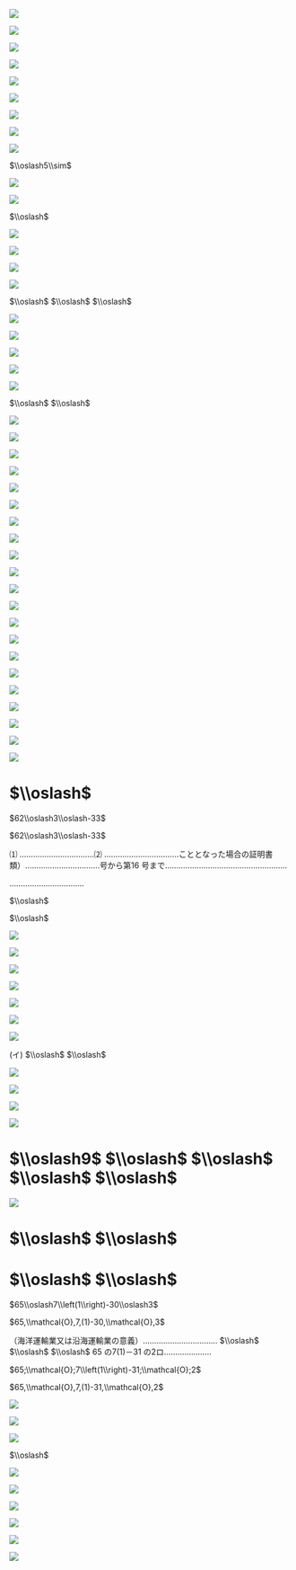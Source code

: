 ![](https://www.nta.go.jp/tmp/67da1f2a-1760-476c-8ec7-9fbe0d4c78e8/images/70b49656c4dfa36dfbaf4724f3b40ae784b573ac146739b90ad22c9611a4c7bd.jpg)

![](https://www.nta.go.jp/tmp/67da1f2a-1760-476c-8ec7-9fbe0d4c78e8/images/079c6e5ae9a9c0e3e40c0b864adf7524d67bbdcb96f6bd0a1d59fa90eab32494.jpg)

![](https://www.nta.go.jp/tmp/67da1f2a-1760-476c-8ec7-9fbe0d4c78e8/images/cfd1b938f4873d1daf971bd5067d80c8526bef01177019de22338ab505bd316c.jpg)

![](https://www.nta.go.jp/tmp/67da1f2a-1760-476c-8ec7-9fbe0d4c78e8/images/5e3a242cb0d9932c667d019f36a9744aebdca6ae3b778db7f2bfcd4fe20a6e52.jpg)

![](https://www.nta.go.jp/tmp/67da1f2a-1760-476c-8ec7-9fbe0d4c78e8/images/8e901a4e9e61ae98f816e008e5344754c9b7edbdb705f67d6a05138efaa08904.jpg)

![](https://www.nta.go.jp/tmp/67da1f2a-1760-476c-8ec7-9fbe0d4c78e8/images/53fcbebe5aa400f1885f1a5df07971c6e0f029a6aafc3d0752b4cb4de60c8866.jpg)

![](https://www.nta.go.jp/tmp/67da1f2a-1760-476c-8ec7-9fbe0d4c78e8/images/9a1d710041524c75490e31e45faa2b3807ee4291187d3eddb2222837cff716b6.jpg)

![](https://www.nta.go.jp/tmp/67da1f2a-1760-476c-8ec7-9fbe0d4c78e8/images/6a672c30656e57c08d37c6bfb51ce54e7db42e2821b06adae73e73f3358a97ee.jpg)

![](https://www.nta.go.jp/tmp/67da1f2a-1760-476c-8ec7-9fbe0d4c78e8/images/8b6254b80a209f9a5670743e28a8a9171946076e8840ade5bfa6b2e8550183cb.jpg)

$\\oslash5\\sim$

![](https://www.nta.go.jp/tmp/67da1f2a-1760-476c-8ec7-9fbe0d4c78e8/images/74eb1d326daece65cbab23bcbb89a203592056bcb242cbac2cb3af6e214aeb51.jpg)

![](https://www.nta.go.jp/tmp/67da1f2a-1760-476c-8ec7-9fbe0d4c78e8/images/db360aae18c0cf325eb2e11fbab66f7cd739cc96249187d0990f09c11970e27d.jpg)

$\\oslash$

![](https://www.nta.go.jp/tmp/67da1f2a-1760-476c-8ec7-9fbe0d4c78e8/images/4f3fccbafc58922c29ceb21b5e09a63eee46160e3b4fc768227c330dd1594e76.jpg)

![](https://www.nta.go.jp/tmp/67da1f2a-1760-476c-8ec7-9fbe0d4c78e8/images/2421c499311c277ee242d2d538c71e28467f0a0f6eb09a101d3c11a5f356722b.jpg)

![](https://www.nta.go.jp/tmp/67da1f2a-1760-476c-8ec7-9fbe0d4c78e8/images/233ab43d2ae56839bd87e0789430ecbb44b8358b740328d6eefdc1f74e85bf1e.jpg)

![](https://www.nta.go.jp/tmp/67da1f2a-1760-476c-8ec7-9fbe0d4c78e8/images/1bb6ae63e66ffcc280dd878eb49d965f3cede8d6fc04b0f681938d3c26d621f9.jpg)

$\\oslash$ $\\oslash$ $\\oslash$

![](https://www.nta.go.jp/tmp/67da1f2a-1760-476c-8ec7-9fbe0d4c78e8/images/946971263b446f4cb9130f8f3e7e8527e0fee89dc4c687a02c282c3ac43d0c5b.jpg)

![](https://www.nta.go.jp/tmp/67da1f2a-1760-476c-8ec7-9fbe0d4c78e8/images/977a8187c49b59d7af5ea60d3ebe5261e512c06ab71b99d5d819452fe279bf2e.jpg)

![](https://www.nta.go.jp/tmp/67da1f2a-1760-476c-8ec7-9fbe0d4c78e8/images/943fe1ddfcc3f009dff228132c5110d867ce5de22c824e9b039dc329c188ba7b.jpg)

![](https://www.nta.go.jp/tmp/67da1f2a-1760-476c-8ec7-9fbe0d4c78e8/images/c96f487b0d1d4fc4d1de21c1065dc52237521ae203ef7757a3a574340790c490.jpg)

![](https://www.nta.go.jp/tmp/67da1f2a-1760-476c-8ec7-9fbe0d4c78e8/images/8db80bb06dec60b5ebe2beecb14e42022903fb4deb5009d60d9467d1c38bffcf.jpg)

$\\oslash$ $\\oslash$

![](https://www.nta.go.jp/tmp/67da1f2a-1760-476c-8ec7-9fbe0d4c78e8/images/ca75c410c72cf788b6eb56f091a8e8bb6242ac8c59a2acbf88dae76359e96500.jpg)

![](https://www.nta.go.jp/tmp/67da1f2a-1760-476c-8ec7-9fbe0d4c78e8/images/7d7946015982e9ff6ccfbc3a234dabdd453314081f7c68369f05ee5ce22695c6.jpg)

![](https://www.nta.go.jp/tmp/67da1f2a-1760-476c-8ec7-9fbe0d4c78e8/images/75112af85246cf711671d7c05f622b89d607e8d566ba5ac04f12d5a0beb034af.jpg)

![](https://www.nta.go.jp/tmp/67da1f2a-1760-476c-8ec7-9fbe0d4c78e8/images/1ac012e4bc8f6bf4371b10cb54b69a0cd24d335a8ec398498d50591bd48bb4eb.jpg)

![](https://www.nta.go.jp/tmp/67da1f2a-1760-476c-8ec7-9fbe0d4c78e8/images/d5a11dcb86c0ebcc9f960a3397be37edfc96c1fcc6096ba3147f56876339466a.jpg)

![](https://www.nta.go.jp/tmp/67da1f2a-1760-476c-8ec7-9fbe0d4c78e8/images/78161d0df2ad9819573da52ba423f255dd2d011f2043d3dce92d1311dceec4d2.jpg)

![](https://www.nta.go.jp/tmp/67da1f2a-1760-476c-8ec7-9fbe0d4c78e8/images/66b31fd8ac40a55c9b6c7634b7cdc0fbc03ed3bff0b9bfbcc4576ec661e6f51e.jpg)

![](https://www.nta.go.jp/tmp/67da1f2a-1760-476c-8ec7-9fbe0d4c78e8/images/e5872fb3afa225fc9e08973d67afb5eb41e94a11ef05f89cc55603a68614ae54.jpg)

![](https://www.nta.go.jp/tmp/67da1f2a-1760-476c-8ec7-9fbe0d4c78e8/images/43e94948c4e4238f478a5cd5b8fd0df7ccd0090ed59f97467882910c010b2043.jpg)

![](https://www.nta.go.jp/tmp/67da1f2a-1760-476c-8ec7-9fbe0d4c78e8/images/404a3e802b87c1e42935067f6922f7fcbfd405ba37f31f5554f6e0f1026244b1.jpg)

![](https://www.nta.go.jp/tmp/67da1f2a-1760-476c-8ec7-9fbe0d4c78e8/images/f4e6d933370a7d373563e2c14d1cf0e2b4c73eaa583828ee5292d5ea72db358e.jpg)

![](https://www.nta.go.jp/tmp/67da1f2a-1760-476c-8ec7-9fbe0d4c78e8/images/2f2c5f36cafa1e0634e780f401c79e5a7aeac82473e1e5e282c94bdd192716d1.jpg)

![](https://www.nta.go.jp/tmp/67da1f2a-1760-476c-8ec7-9fbe0d4c78e8/images/6c8d18f9694c8523fc08e5b2e359930171b67001c4d83e1ea6cb1bc2f86441fb.jpg)

![](https://www.nta.go.jp/tmp/67da1f2a-1760-476c-8ec7-9fbe0d4c78e8/images/730810e71651d6ca2c77091574677e0fa0f4e7e18f8ec0054d1635b12949a111.jpg)

![](https://www.nta.go.jp/tmp/67da1f2a-1760-476c-8ec7-9fbe0d4c78e8/images/f83c9b7282da09d080a7ffedadec40939d0084aaa668a842387eea61c13bfe34.jpg)

![](https://www.nta.go.jp/tmp/67da1f2a-1760-476c-8ec7-9fbe0d4c78e8/images/68ff9a5db44949ae5d1bab566caea52c94b489ea80a26e19ebfbd5f321564ea9.jpg)

![](https://www.nta.go.jp/tmp/67da1f2a-1760-476c-8ec7-9fbe0d4c78e8/images/842e181d15545df586f329bd6e8f0f3241e150a86cd80d9613dba2dc560fd61c.jpg)

![](https://www.nta.go.jp/tmp/67da1f2a-1760-476c-8ec7-9fbe0d4c78e8/images/04e5f89f5d609cd66b31d525cefb43999796b9ce057c8e5e3b0ccc204f30ca2d.jpg)

![](https://www.nta.go.jp/tmp/67da1f2a-1760-476c-8ec7-9fbe0d4c78e8/images/6f5cbc1c47226e6b443a12f794abb32324b76b6e072cdf2f3f0e45a6b97b15f9.jpg)

![](https://www.nta.go.jp/tmp/67da1f2a-1760-476c-8ec7-9fbe0d4c78e8/images/ae3aaf7522ba6f8655100df05ab9f507d79bb42072c35d3c64e2cce23c547acb.jpg)

![](https://www.nta.go.jp/tmp/67da1f2a-1760-476c-8ec7-9fbe0d4c78e8/images/500ce36262f28b8d1c106750869901e823b201e3fa83654f8774c1d79f5d23cd.jpg)

# $\\oslash$

$62\\oslash3\\oslash-33$

$62\\oslash3\\oslash-33$

⑴ ……………………………⑵ ……………………………こととなった場合の証明書類）……………………………号から第16 号まで………………………………………………

……………………………

$\\oslash$

$\\oslash$

![](https://www.nta.go.jp/tmp/67da1f2a-1760-476c-8ec7-9fbe0d4c78e8/images/da8549a30e0e00a5bb3f19a018be7752733655d4e5c385f54d016409145996ed.jpg)

![](https://www.nta.go.jp/tmp/67da1f2a-1760-476c-8ec7-9fbe0d4c78e8/images/2f3c773c9c86bc8a1f99ac4919dadec7728190042978ff3799d5c0587576bf0a.jpg)

![](https://www.nta.go.jp/tmp/67da1f2a-1760-476c-8ec7-9fbe0d4c78e8/images/c3a6651b4fbb720c94fb52a86edb61a86a55f022347a49bfa917326e1083bed1.jpg)

![](https://www.nta.go.jp/tmp/67da1f2a-1760-476c-8ec7-9fbe0d4c78e8/images/91a86273ea89e772a5b8856fb537cbb9d4e2dfbc9ec49e4333e42c4a38b974cf.jpg)

![](https://www.nta.go.jp/tmp/67da1f2a-1760-476c-8ec7-9fbe0d4c78e8/images/e7a1b62333c2c4e6aedd412e872bc40a0f3f35dfaa40c32ded7106b6373d064d.jpg)

![](https://www.nta.go.jp/tmp/67da1f2a-1760-476c-8ec7-9fbe0d4c78e8/images/f2a39e0202a4a9362ca0e646858c9bb1a8ada6ef4a45de00d6422ae32e3c2ed7.jpg)

![](https://www.nta.go.jp/tmp/67da1f2a-1760-476c-8ec7-9fbe0d4c78e8/images/088e79126a84e83cbd9c67accf20ddeb21ecf01b33d3efcf6019bfe661cc11bd.jpg)

(イ) $\\oslash$ $\\oslash$

![](https://www.nta.go.jp/tmp/67da1f2a-1760-476c-8ec7-9fbe0d4c78e8/images/11e5b11287bdaf1943fa9361b9b3cea30e75013d5e26e93f31c3d7e992520325.jpg)

![](https://www.nta.go.jp/tmp/67da1f2a-1760-476c-8ec7-9fbe0d4c78e8/images/8474676ce6e1391f57ec043a74815055096f9645aec6ef4490ae6521d6ca646a.jpg)

![](https://www.nta.go.jp/tmp/67da1f2a-1760-476c-8ec7-9fbe0d4c78e8/images/5d664255697173773ae334e98c09520f4178bae25af088cefd03aaa6b688e5b8.jpg)

![](https://www.nta.go.jp/tmp/67da1f2a-1760-476c-8ec7-9fbe0d4c78e8/images/61d3861604e57eab9fc12eb06b415ea0b246cd3fb57971e9c9e7824affbad47e.jpg)

# $\\oslash9$ $\\oslash$ $\\oslash$ $\\oslash$ $\\oslash$

![](https://www.nta.go.jp/tmp/67da1f2a-1760-476c-8ec7-9fbe0d4c78e8/images/e7d30bed1535752fe81fdafdc406c62ad090d09f9bf8151bf4bf9a388dc37254.jpg)

# $\\oslash$ $\\oslash$

# $\\oslash$ $\\oslash$

$65\\oslash7\\left(1\\right)-30\\oslash3$

$65,\\mathcal{O},7,(1)-30,\\mathcal{O},3$

（海洋運輸業又は沿海運輸業の意義）…………………………… $\\oslash$ $\\oslash$ $\\oslash$ 65 の7(1)－31 の2ロ…………………

$65;\\mathcal{O};7\\left(1\\right)-31;\\mathcal{O};2$

$65,\\mathcal{O},7,(1)-31,\\mathcal{O},2$

![](https://www.nta.go.jp/tmp/67da1f2a-1760-476c-8ec7-9fbe0d4c78e8/images/7fa638bc93e18509c50791bd2c5723610040e9c9c11757147640014b81ffe3e7.jpg)

![](https://www.nta.go.jp/tmp/67da1f2a-1760-476c-8ec7-9fbe0d4c78e8/images/b860059a7a9d667d356018ddb88816e4dd074e6c7f14a2a3a9cf57cf4a98ea02.jpg)

![](https://www.nta.go.jp/tmp/67da1f2a-1760-476c-8ec7-9fbe0d4c78e8/images/f41e61492c926258e6567492688cae177891186a8e4ad5c704554ec0f7965ae9.jpg)

$\\oslash$

![](https://www.nta.go.jp/tmp/67da1f2a-1760-476c-8ec7-9fbe0d4c78e8/images/aa40d88a0c4f2ec33e6a6e77f27492ad9109b3aeb89d7f913d05e2080768871d.jpg)

![](https://www.nta.go.jp/tmp/67da1f2a-1760-476c-8ec7-9fbe0d4c78e8/images/bfb82e68f058a7151b43bbef97549544646f3d85481a7bfdcb022dba7e908fec.jpg)

![](https://www.nta.go.jp/tmp/67da1f2a-1760-476c-8ec7-9fbe0d4c78e8/images/c08dd7fecbb93a108c32d97ca0b0464e773688eff0c5dc69ec9a923bc62c4862.jpg)

![](https://www.nta.go.jp/tmp/67da1f2a-1760-476c-8ec7-9fbe0d4c78e8/images/d80c79b4abe7b03e6052f4ede1472b95f770911744b76cb251c9cc018a367295.jpg)

![](https://www.nta.go.jp/tmp/67da1f2a-1760-476c-8ec7-9fbe0d4c78e8/images/60fccaba25b3d77b7328511b1af107112d5df6be85fefa437e3e355be0fca916.jpg)

![](https://www.nta.go.jp/tmp/67da1f2a-1760-476c-8ec7-9fbe0d4c78e8/images/ed62ffc3bf2975eecbb85fb260fc22c691d599d790705b3dd1a8fb50bba4418d.jpg)